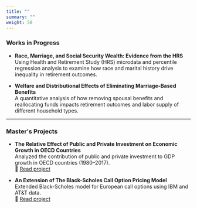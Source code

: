 ```yaml
---
title: ""
summary: ""
weight: 50
---
```


### Works in Progress

- **Race, Marriage, and Social Security Wealth: Evidence from the HRS**  
  Using Health and Retirement Study (HRS) microdata and percentile regression analysis to examine how race and marital history drive inequality in retirement outcomes.

- **Welfare and Distributional Effects of Eliminating Marriage-Based Benefits**  
  A quantitative analysis of how removing spousal benefits and reallocating funds impacts retirement outcomes and labor supply of different household types.

---

### Master's Projects

- **The Relative Effect of Public and Private Investment on Economic Growth in OECD Countries**  
  Analyzed the contribution of public and private investment to GDP growth in OECD countries (1980–2017).  
  📄 [Read project](/uploads/Econ-Capstone-Project.pdf)

- **An Extension of The Black-Scholes Call Option Pricing Model**  
  Extended Black-Scholes model for European call options using IBM and AT&T data.  
  📄 [Read project](/uploads/Math-Capstone-Project.pdf)
